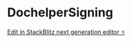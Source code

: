 # DochelperSigning

[Edit in StackBlitz next generation editor ⚡️](https://stackblitz.com/~/github.com/DocHelperAgent/DochelperSigning)